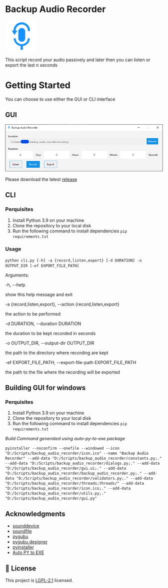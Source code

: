 # Backup Audio Recorder

<img src="./assets/icon.svg" height="100" alt="Backup Audio Recorder icon"/>

This script record your audio passively and later then you can listen or export the last n seconds

# Getting Started
You can choose to use either the GUI or CLI interface

## GUI
<img src="./assets/Screenshot.png" alt="Backup Audio Recorder icon"/>

Please download the latest [release](https://github.com/redbayoub/backup_audio_recorder/releases)

## CLI

### Perquisites

1. Install Python 3.9 on your machine
2. Clone the repository to your local disk
3. Run the following command to install dependencies `pip requirements.txt`

### Usage
`python cli.py [-h] -a {record,listen,export} [-d DURATION] -o OUTPUT_DIR [-ef EXPORT_FILE_PATH]`

Arguments:

-h, --help
  
show this help message and exit
  
-a {record,listen,export}, --action {record,listen,export}

the action to be performed

-d DURATION, --duration DURATION

the duration to be kept recorded in seconds

-o OUTPUT_DIR, --output-dir OUTPUT_DIR

the path to the directory where recording are kept

-ef EXPORT_FILE_PATH, --export-file-path EXPORT_FILE_PATH

the path to the file where the recording will be exported

## Building GUI for windows

### Perquisites

1. Install Python 3.9 on your machine
2. Clone the repository to your local disk
3. Run the following command to install dependencies `pip requirements.txt`

*Build Command generated using auto-py-to-exe package*

    pyinstaller --noconfirm --onefile --windowed --icon "D:/Scripts/backup_audio_recorder/icon.ico" --name "Backup Audio Recorder" --add-data "D:/Scripts/backup_audio_recorder/constants.py;." --add-data "D:/Scripts/backup_audio_recorder/dialogs.py;." --add-data "D:/Scripts/backup_audio_recorder/gui.ui;." --add-data "D:/Scripts/backup_audio_recorder/backup_audio_recorder.py;." --add-data "D:/Scripts/backup_audio_recorder/validators.py;." --add-data "D:/Scripts/backup_audio_recorder/threads;threads/" --add-data "D:/Scripts/backup_audio_recorder/icon.ico;." --add-data "D:/Scripts/backup_audio_recorder/utils.py;."  "D:/Scripts/backup_audio_recorder/gui.py"

## Acknowledgments

- [sounddevice](https://github.com/spatialaudio/python-sounddevice) 
- [soundfile](https://github.com/bastibe/python-soundfile) 
- [pygubu](https://github.com/alejandroautalan/pygubu) 
- [pygubu designer](https://github.com/alejandroautalan/pygubu-designer) 
- [pyinstaller](https://github.com/pyinstaller/pyinstaller) 
- [Auto PY to EXE](https://github.com/brentvollebregt/auto-py-to-exe) 


## 📝 License

This project is [LGPL-2.1](./MIT.md) licensed.